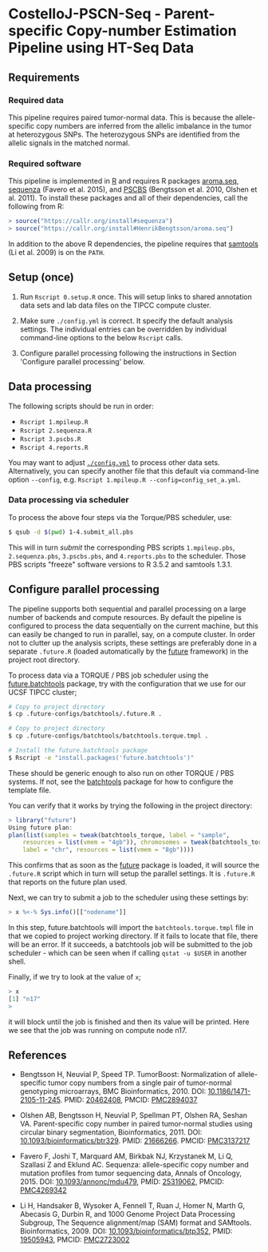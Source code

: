 # CostelloJ-PSCN-Seq - Parent-specific Copy-number Estimation Pipeline using HT-Seq Data


## Requirements

### Required data

This pipeline requires paired tumor-normal data.  This is because the allele-specific copy numbers are inferred from the allelic imbalance in the tumor at heterozygous SNPs.  The heterozygous SNPs are identified from the allelic signals in the matched normal.


### Required software

This pipeline is implemented in [R] and requires R packages [aroma.seq], [sequenza] (Favero et al. 2015), and [PSCBS] (Bengtsson et al. 2010, Olshen et al. 2011).  To install these packages and all of their dependencies, call the following from R:

```r
> source("https://callr.org/install#sequenza")
> source("https://callr.org/install#HenrikBengtsson/aroma.seq")
```

In addition to the above R dependencies, the pipeline requires that [samtools] (Li et al. 2009) is on the `PATH`.


## Setup (once)

1. Run `Rscript 0.setup.R` once. This will setup links to shared annotation data sets and lab data files on the TIPCC compute cluster.

2. Make sure `./config.yml` is correct.  It specify the default analysis settings.  The individual entries can be overridden by individual command-line options to the below `Rscript` calls.

3. Configure parallel processing following the instructions in Section 'Configure parallel processing' below.


## Data processing

The following scripts should be run in order:

* `Rscript 1.mpileup.R`
* `Rscript 2.sequenza.R`
* `Rscript 3.pscbs.R`
* `Rscript 4.reports.R`

You may want to adjust [`./config.yml`](https://github.com/HenrikBengtsson/Costello-PSCN-Seq/blob/master/config.yml) to process other data sets. Alternatively, you can specify another file that this default via command-line option `--config`, e.g. `Rscript 1.mpileup.R --config=config_set_a.yml`.


### Data processing via scheduler

To process the above four steps via the Torque/PBS scheduler, use:

```sh
$ qsub -d $(pwd) 1-4.submit_all.pbs
```

This will in turn _submit_ the corresponding PBS scripts `1.mpileup.pbs`, `2.sequenza.pbs`, `3.pscbs.pbs`, and `4.reports.pbs` to the scheduler.  Those PBS scripts "freeze" software versions to R 3.5.2 and samtools 1.3.1.



## Configure parallel processing

The pipeline supports both sequential and parallel processing on a large number of backends and compute resources.  By default the pipeline is configured to process the data sequentially on the current machine, but this can easily be changed to run in parallel, say, on a compute cluster.  In order not to clutter up the analysis scripts, these settings are preferably done in a separate `.future.R` (loaded automatically by the [future] framework) in the project root directory.

To process data via a TORQUE / PBS job scheduler using the [future.batchtools] package, try with the configuration that we use for our UCSF TIPCC cluster;

```sh
# Copy to project directory
$ cp .future-configs/batchtools/.future.R .

# Copy to project directory
$ cp .future-configs/batchtools/batchtools.torque.tmpl .

# Install the future.batchtools package
$ Rscript -e "install.packages('future.batchtools')"
```

These should be generic enough to also run on other TORQUE / PBS systems.  If not, see the [batchtools] package for how to configure the template file.

You can verify that it works by trying the following in the project directory:

```r
> library("future")
Using future plan:
plan(list(samples = tweak(batchtools_torque, label = "sample", 
    resources = list(vmem = "4gb")), chromosomes = tweak(batchtools_torque, 
    label = "chr", resources = list(vmem = "8gb"))))
```

This confirms that as soon as the [future] package is loaded, it will source the `.future.R` script which in turn will setup the parallel settings.  It is `.future.R` that reports on the future plan used.

Next, we can try to submit a job to the scheduler using these settings by:

```r
> x %<-% Sys.info()[["nodename"]]
```

In this step, future.batchtools will import the `batchtools.torque.tmpl` file in that we copied to project working directory.  If it fails to locate that file, there will be an error.  If it succeeds, a batchtools job will be submitted to the job scheduler - which can be seen when if calling `qstat -u $USER` in another shell.

Finally, if we try to look at the value of `x`;

```r
> x
[1] "n17"
> 
```

it will block until the job is finished and then its value will be printed. Here we see that the job was running on compute node n17.



## References

* Bengtsson H, Neuvial P, Speed TP. TumorBoost: Normalization of allele-specific tumor copy numbers from a single pair of tumor-normal genotyping microarrays, BMC Bioinformatics, 2010. DOI: [10.1186/1471-2105-11-245](https://doi.org/10.1186%2F1471-2105-11-245). PMID: [20462408](https://eutils.ncbi.nlm.nih.gov/entrez/eutils/elink.fcgi?dbfrom=pubmed&cmd=prlinks&retmode=ref&id=20462408), PMCID: [PMC2894037](https://www.ncbi.nlm.nih.gov/pmc/articles/PMC2894037/)

* Olshen AB, Bengtsson H, Neuvial P, Spellman PT, Olshen RA, Seshan VA. Parent-specific copy number in paired tumor-normal studies using circular binary segmentation, Bioinformatics, 2011. DOI: [10.1093/bioinformatics/btr329](https://doi.org/10.1093%2Fbioinformatics%2Fbtr329). PMID: [21666266](https://eutils.ncbi.nlm.nih.gov/entrez/eutils/elink.fcgi?dbfrom=pubmed&cmd=prlinks&retmode=ref&id=21666266). PMCID: [PMC3137217](https://www.ncbi.nlm.nih.gov/pmc/articles/PMC3137217/)

* Favero F, Joshi T, Marquard AM, Birkbak NJ, Krzystanek M, Li Q, Szallasi Z and Eklund AC. Sequenza: allele-specific copy number and mutation profiles from tumor sequencing data, Annals of Oncology, 2015. DOI: [10.1093/annonc/mdu479](https://dx.doi.org/10.1093%2Fannonc%2Fmdu479), PMID: [25319062](https://www.ncbi.nlm.nih.gov/pubmed/25319062), PMCID: [PMC4269342](https://www.ncbi.nlm.nih.gov/pmc/articles/PMC4269342/)

* Li H, Handsaker B, Wysoker A, Fennell T, Ruan J, Homer N, Marth G, Abecasis G, Durbin R, and 1000 Genome Project Data Processing Subgroup, The Sequence alignment/map (SAM) format and SAMtools. Bioinformatics, 2009. DOI: [10.1093/bioinformatics/btp352](https://dx.doi.org/10.1093%2Fbioinformatics%2Fbtp352), PMID: [19505943](https://www.ncbi.nlm.nih.gov/pubmed/19505943), PMCID: [PMC2723002](https://www.ncbi.nlm.nih.gov/pmc/articles/PMC2723002/)

[R]: https://www.r-project.org/
[samtools]: https://www.htslib.org/
[aroma.seq]: https://github.com/HenrikBengtsson/aroma.seq/
[sequenza]: https://cran.r-project.org/package=sequenza
[batchtools]: https://cran.r-project.org/package=batchtools
[future]: https://cran.r-project.org/package=future
[PSCBS]: https://cran.r-project.org/package=PSCBS
[future.batchtools]: https://cran.r-project.org/package=future.batchtools
